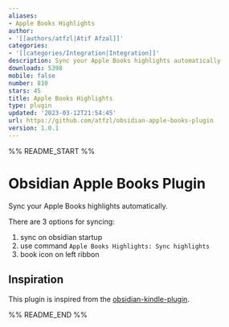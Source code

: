 ```yaml
---
aliases:
- Apple Books Highlights
author:
- '[[authors/atfzl|Atif Afzal]]'
categories:
- '[[categories/Integration|Integration]]'
description: Sync your Apple Books highlights automatically
downloads: 5398
mobile: false
number: 810
stars: 45
title: Apple Books Highlights
type: plugin
updated: '2023-03-12T21:54:45'
url: https://github.com/atfzl/obsidian-apple-books-plugin
version: 1.0.1
---
```


%% README_START %%

# Obsidian Apple Books Plugin

Sync your Apple Books highlights automatically.

There are 3 options for syncing:

1. sync on obsidian startup
2. use command `Apple Books Highlights: Sync highlights`
3. book icon on left ribbon

## Inspiration

This plugin is inspired from the [obsidian-kindle-plugin](https://github.com/hadynz/obsidian-kindle-plugin).


%% README_END %%